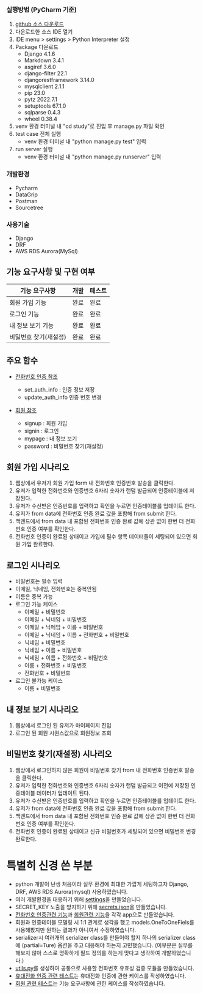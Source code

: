 ### 실행방법 (PyCharm 기준)

1. [github 소스 다운로드](https://github.com/jaewon1989/study.git)
2. 다운로드한 소스 IDE 열기
3. IDE menu > settings > Python Interpreter 설정
4. Package 다운로드
    - Django 4.1.6
    - Markdown 3.4.1
    - asgiref 3.6.0
    - django-filter 22.1
    - djangorestframework 3.14.0
    - mysqlclient 2.1.1
    - pip 23.0
    - pytz 2022.7.1
    - setuptools 67.1.0
    - sqlparse 0.4.3
    - wheel 0.38.4
5. venv 환경 터미널 내 "cd study"로 진입 후 manage.py 파일 확인
6. test case 전체 실행
    - venv 환경 터미널 내 "python manage.py test" 입력
7. run server 실행
    - venv 환경 터미널 내 "python manage.py runserver" 입력

### 개발환경

- Pycharm
- DataGrip
- Postman
- Sourcetree

### 사용기술

- Django
- DRF
- AWS RDS Aurora(MySql)

## 기능 요구사항 및 구현 여부

| 기능 요구사항      | 개발  | 테스트 |
|--------------|-----|-----|
| 회원 가입 기능     | 완료  | 완료  |  
| 로그인 기능       | 완료  | 완료  |
| 내 정보 보기 기능   | 완료  | 완료  | 
| 비밀번호 찾기(재설정) | 완료  | 완료  |  

## 주요 함수

- [전화번호 인증 참조](study/authphone/views.py)
    - set_auth_info : 인증 정보 저장
    - update_auth_info 인증 번호 변경

- [회원 참조](study/customer/views.py)
    - signup : 회원 가입
    - signin : 로그인
    - mypage : 내 정보 보기
    - password : 비밀번호 찾기(재설정)

## 회원 가입 시나리오

1. 웹상에서 유저가 회원 가입 form 내 전화번호 인증번호 발송을 클릭한다.
2. 유저가 입력한 전화번호와 인증번호 6자리 숫자가 랜덤 발급되어 인증테이블에 저장된다.
3. 유저가 수신받은 인증번호를 입력하고 확인을 누르면 인증테이블를 업데이트 한다.
4. 유저가 from data에 전화번호 인증 완료 값을 포함해 from submit 한다.
5. 백엔드에서 from data 내 포함된 전화번호 인증 완료 값에 상관 없이 한번 더 전화번호 인증 여부를 확인한다.
6. 전화번호 인증이 완료된 상태이고 가입에 필수 항목 데이터들이 세팅되어 있으면 회원 가입 완료한다.

## 로그인 시나리오

- 비밀번호는 필수 입력
- 이메일, 닉네임, 전화번호는 중복안됨
- 이름은 중복 가능
- 로그인 가능 케이스
    - 이메일 + 비밀번호
    - 이메일 + 닉네임 + 비밀번호
    - 이메일 + 닉메임 + 이름 + 비밀번호
    - 이메일 + 닉네임 + 이름 + 전화번호 + 비밀번호
    - 닉네임 + 비밀번호
    - 닉네임 + 이름 + 비밀번호
    - 닉네임 + 이름 + 전화번호 + 비밀번호
    - 이름 + 전화번호 + 비밀번호
    - 전화번호 + 비밀번호
- 로그인 불가능 케이스
    - 이름 + 비밀번호

## 내 정보 보기 시나리오

1. 웹상에서 로그인 된 유저가 마이페이지 진입
2. 로그인 된 회원 시퀀스값으로 회원정보 조회

## 비밀번호 찾기(재설정) 시나리오

1. 웹상에서 로그인하지 않은 회원이 비밀번호 찾기 from 내 전화번호 인증번호 발송을 클릭한다.
2. 유저가 입력한 전화번호와 인증번호 6자리 숫자가 랜덤 발급되고 이전에 저장된 인증테이블 데이터가 업데이트 된다.
3. 유저가 수신받은 인증번호를 입력하고 확인을 누르면 인증테이블를 업데이트 한다.
4. 유저가 from data에 전화번호 인증 완료 값을 포함해 from submit 한다.
5. 백엔드에서 from data 내 포함된 전화번호 인증 완료 값에 상관 없이 한번 더 전화번호 인증 여부를 확인한다.
6. 전화번호 인증이 완료된 상태이고 신규 비밀번호가 세팅되어 있으면 비밀번호 변경 완료한다.

# 특별히 신경 쓴 부분

- python 개발이 난생 처음이라 실무 환경에 최대한 가깝게 세팅하고자 Django, DRF, AWS RDS Aurora(mysql) 사용하였습니다.
- 여러 개발환경을 대응하기 위해 [settings](study/study/settings)을 만들었습니다.
- SECRET_KEY 노출을 방지하기 위해 [secrets.json](study/secrets.json)을 만들었습니다.
- [전화번호 인증관련 기능](study/authphone)과 [회원관련 기능](study/customer)을 각각 app으로 만들었습니다.
- 회원과 인증테이블 모델링 시 1:1 관계로 생각을 했고 models.OneToOneFiels를 사용해봤지만 원하는 결과가 아니여서 수정하였습니다.
- serializer시 여러개의 serializer class를 만들어야 할지 하나의 serializer class에 (partial=Ture) 옵션을 주고 대응해야 하는지 고민했습니다. (이부분은 실무를 해보지
  않아 스스로 명확하게 필드 정의를 하는게 맞다고 생각하여 개발하였습니다.)
- [utils.py](study/customer/utils.py)를 생성하여 공통으로 사용할 전화번호 유효성 검증 모듈을 만들었습니다.
- [휴대전화 인증 관련 테스트](study/authphone/tests.py)는 휴대전화 인증에 관한 케이스를 작성하였습니다.
- [회원 관련 테스트](study/customer/tests.py)는 기능 요구사항에 관한 케이스를 작성하였습니다.